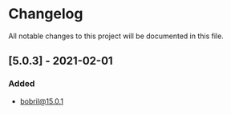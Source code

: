 # Changelog

All notable changes to this project will be documented in this file.

## [5.0.3] - 2021-02-01

### Added

-   bobril@15.0.1
